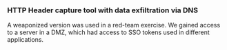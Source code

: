 ### HTTP Header capture tool with data exfiltration via DNS

A weaponized version was used in a red-team exercise. We gained access to a server in a DMZ, which had access to SSO tokens used in different applications.
